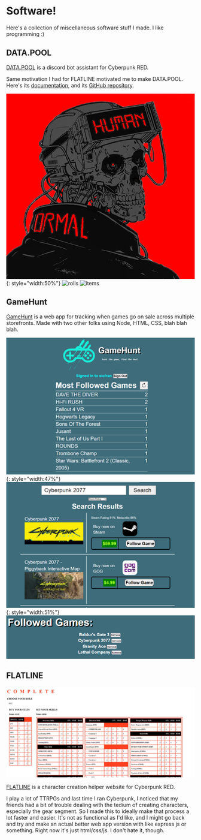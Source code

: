 # Software!
Here's a collection of miscellaneous software stuff I made. I like programming :)

## DATA.POOL

[DATA.POOL](https://jollista.github.io/DATA.POOL/) is a discord bot assistant for Cyberpunk RED.

Same motivation I had for FLATLINE motivated me to make DATA.POOL. Here's its [documentation](https://jollista.github.io/DATA.POOL/), and its [GitHub repository](https://github.com/jollista/DATA.POOL/).

![datapool](img/datapool/datapool.png){: style="width:50%"}
![rolls](img/datapool/datapool-rolls.gif)
![items](img/datapool/datapool-items.gif)

## GameHunt

[GameHunt](https://game-hunt.vercel.app/) is a web app for tracking when games go on sale across multiple storefronts. Made with two other folks using Node, HTML, CSS, blah blah blah.

![mostfollowed](img/gamehunt/mostfollowed.png){: style="width:47%"}
![search](img/gamehunt/searchgame.png){: style="width:51%"}
![followed](img/gamehunt/followedgames.png)

## FLATLINE
![flatline](img/flatline/Capture.JPG)

[FLATLINE](https://jollista.github.io/Flatline/) is a character creation helper website for Cyberpunk RED. 

I play a lot of TTRPGs and last time I ran Cyberpunk, I noticed that my friends had a bit of trouble dealing with the tedium of creating characters, especially the gear segment. So I made this to ideally make that process a lot faster and easier. It's not as functional as I'd like, and I might go back and try and make an actual better web app version with like express js or something. Right now it's just html/css/js. I don't hate it, though.